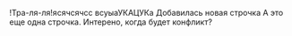 !Тра-ля-ля!ясячсячсс всуыаУКАЦУКа
Добавилась новая строчкa 
А это	 еще одна строчка. Интерено, когда будет конфликт?
